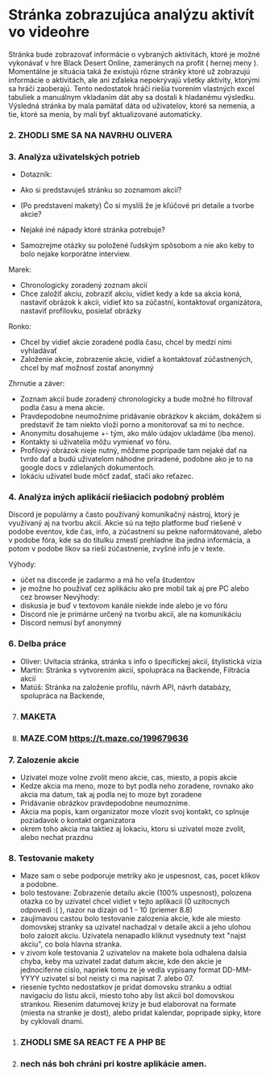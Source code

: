 # Stránka zobrazujúca analýzu aktivít vo videohre

Stránka bude zobrazovať informácie o vybraných aktivitách, ktoré je možné vykonávať v hre Black Desert Online, zameránych na profit ( hernej meny ). 
Momentálne je situácia taká že existujú rôzne stránky ktoré už zobrazujú informácie o aktivitách, ale ani zďaleka nepokrývajú všetky aktivity, ktorými sa hráči zaoberajú.
Tento nedostatok hráči riešia tvorením vlastných excel tabuliek a manuálnym vkladaním dát aby sa dostali k hladanému výsledku. Výsledná stránka by mala pamätať dáta od uživatelov,
ktoré sa nemenia, a tie, ktoré sa menia, by mali byť aktualizované automaticky.

### 2. ZHODLI SME SA NA NAVRHU OLIVERA

### 3. Analýza uživatelských potrieb
- Dotazník: 
- Ako si predstavuješ stránku so zoznamom akcií?
- (Po predstavení makety) Čo si myslíš že je kľúčové pri detaile a tvorbe akcie?
- Nejaké iné nápady ktoré stránka potrebuje?

- Samozrejme otázky su položené ľudským spôsobom a nie ako keby to bolo nejake korporátne interview.

Marek:
- Chronologicky zoradený zoznam akcií
- Chce založiť akciu, zobraziť akciu, vidiet kedy a kde sa akcia koná, nastaviť obrázok k akcii, vidieť kto sa zúčastní, kontaktovať organizátora, nastaviť profilovku, posielať obrázky

Ronko:
- Chcel by vidieť akcie zoradené podla času, chcel by medzi nimi vyhladávať
- Založenie akcie, zobrazenie akcie, vidieť a kontaktovať zúčastnených, chcel by mať možnosť zostať anonymný

Zhrnutie a záver:
- Zoznam akcií bude zoradený chronologicky a bude možné ho filtrovať podla času a mena akcie.
- Pravdepodobne neumožníme pridávanie obrázkov k akciám, dokážem si predstaviť že tam niekto vloží porno a monitorovať sa mi to nechce.
- Anonymitu dosahujeme +- tým, ako málo údajov ukladáme (iba meno).
- Kontakty si uživatelia môžu vymienať vo fóru.
- Profilový obrázok nieje nutný, môžeme poprípade tam nejaké dať na tvrdo dať a budú uživatelom náhodne priradené, podobne ako je to na google docs v zdielaných dokumentoch.
- lokáciu uživatel bude môcť zadať, stačí ako reťazec. 

### 4. Analýza iných aplikácií riešiacich podobný problém
Discord je populárny a často používaný komunikačný nástroj, ktorý je využívaný aj na tvorbu akcií. Akcie sú na tejto platforme buď riešené v podobe eventov, kde čas, info, a zúćastnení su pekne naformátované, alebo v podobe fóra, kde sa do titulku zmestí prehladne iba jedna informácia, a potom v podobe likov sa rieši zúčastnenie, zvyšné info je v texte. 

Výhody:
- účet na discorde je zadarmo a má ho veľa študentov
- je možne ho používať cez aplikáciu ako pre mobil tak aj pre PC alebo cez browser
Nevýhody: 
- diskusia je buď v textovom kanále niekde inde alebo je vo fóru
- Discord nie je primárne určený na tvorbu akcií, ale na komunikáciu
- Discord nemusí byť anonymný



### 6. Delba práce
- Oliver: Uvítacia stránka, stránka s info o špecifickej akcií, štylistická vízia
- Martin: Stránka s vytvorením akcií, spolupráca na Backende, Filtrácia akcií
- Matúš: Stránka na založenie profilu, návrh API, návrh databázy, spolupráca na Backende, 

7. ### MAKETA
8. ### MAZE.COM https://t.maze.co/199679636
### 7.  Zalozenie akcie
- Uzivatel moze volne zvolit meno akcie, cas, miesto, a popis akcie
- Kedze akcia ma meno, moze to byt podla neho zoradene, rovnako ako akcia ma datum, tak aj podla nej to moze byt zoradene
- Pridávanie obrázkov pravdepodobne neumozníme.
- Akcia ma popis, kam organizator moze vlozit svoj kontakt, co splnuje poziadavok o kontakt organizatora
- okrem toho akcia ma taktiez aj lokaciu, ktoru si uzivatel moze zvolit, alebo nechat prazdnu

### 8. Testovanie makety
- Maze sam o sebe podporuje metriky ako je uspesnost, cas, pocet klikov a podobne.
- bolo testovane: Zobrazenie detailu akcie (100% uspesnost), polozena otazka co by uzivatel chcel vidiet v tejto aplikacii (0 uzitocnych odpovedi :( ), nazor na dizajn od 1 - 10 (priemer 8.8)
- zaujimavou castou bolo testovanie zalozenia akcie, kde ale miesto domovskej stranky sa uzivatel nachadzal v detaile akcii a jeho ulohou bolo zalozit akciu. Uzivatela nenapadlo kliknut vysednuty text "najst akciu", co bola hlavna stranka. 
- v zivom kole testovania 2 uzivatelov na makete bola odhalena dalsia chyba, keby ma uzivatel zadat datum akcie, kde den akcie je jednociferne cislo, napriek tomu ze je vedla vypisany format DD-MM-YYYY uzivatel si bol neisty ci ma napisat 7. alebo 07.
- riesenie tychto nedostatkov je pridat domovsku stranku a odtial navigaciu do listu akcii, miesto toho aby list akcii bol domovskou strankou. Riesenim datumovej krizy je bud elaborovat na formate (miesta na stranke je dost), alebo pridat kalendar, popripade sipky, ktore by cyklovali dnami.


1.  ### ZHODLI SME SA REACT FE A PHP BE 

2.  ### nech nás boh chráni pri kostre aplikácie amen.


